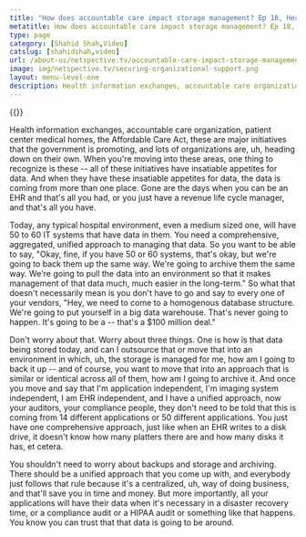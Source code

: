 ```yaml
---
title: "How does accountable care impact storage management? Ep 18, HealthcareTalks"
metatitle: How does accountable care impact storage management? Ep 18, HealthcareTalks - Netspective
type: page
category: [Shahid Shah,Video]
catslug: [shahidshah,video]
url: /about-us/netspective.tv/accountable-care-impact-storage-management-ep-18-healthcaretalks/
image: img/netspective.tv/securing-organizational-support.png
layout: menu-level-one
description: Health information exchanges, accountable care organization, patient center medical homes, the Affordable Care Act, these are major initiatives that the government is promoting, and lots of organizations are, uh, heading down on their own. When you're moving into these areas, one thing to recognize is these all of these initiatives have insatiable appetites for hellip
---
```


{{<youtube v_yuytDUzpY>}}

Health information exchanges, accountable care organization, patient center medical homes, the Affordable Care Act, these are major initiatives that the government is promoting, and lots of organizations are, uh, heading down on their own. When you're moving into these areas, one thing to recognize is these -- all of these initiatives have insatiable appetites for data. And when they have these insatiable appetites for data, the data is coming from more than one place. Gone are the days when you can be an EHR and that's all you had, or you just have a revenue life cycle manager, and that's all you have.

Today, any typical hospital environment, even a medium sized one, will have 50 to 60 IT systems that have data in them. You need a comprehensive, aggregated, unified approach to managing that data. So you want to be able to say, "Okay, fine, if you have 50 or 60 systems, that's okay, but we're going to back them up the same way. We're going to archive them the same way. We're going to pull the data into an environment so that it makes management of that data much, much easier in the long-term." So what that doesn't necessarily mean is you don't have to go and say to every one of your vendors, "Hey, we need to come to a homogenous database structure. We're going to put yourself in a big data warehouse. That's never going to happen. It's going to be a -- that's a $100 million deal."

Don't worry about that. Worry about three things. One is how is that data being stored today, and can I outsource that or move that into an environment in which, uh, the storage is managed for me, how am I going to back it up -- and of course, you want to move that into an approach that is similar or identical across all of them, how am I going to archive it. And once you move and say that I'm application independent, I'm imaging system independent, I am EHR independent, and I have a unified approach, now your auditors, your compliance people, they don't need to be told that this is coming from 14 different applications or 50 different applications. You just have one comprehensive approach, just like when an EHR writes to a disk drive, it doesn't know how many platters there are and how many disks it has, et cetera.

You shouldn't need to worry about backups and storage and archiving. There should be a unified approach that you come up with, and everybody just follows that rule because it's a centralized, uh, way of doing business, and that'll save you in time and money. But more importantly, all your applications will have their data when it's necessary in a disaster recovery time, or a compliance audit or a HIPAA audit or something like that happens. You know you can trust that that data is going to be around.

